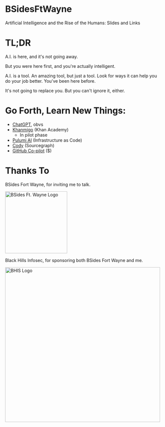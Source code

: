# BSidesFtWayne
Artificial Intelligence and the Rise of the Humans: Slides and Links

# TL;DR

A.I. is here, and it's not going away.

But you were here first, and you're actually intelligent.

A.I. is a tool. An amazing tool, but just a tool. Look for ways it can help you do your job better. You've been here before.

It's not going to replace you. But you can't ignore it, either.

# Go Forth, Learn New Things:

* [ChatGPT](https://openai.com/blog/chatgpt), obvs
* [Khanmigo](https://support.khanacademy.org/hc/en-us/articles/14394953976333--Update-Introducing-Khanmigo-Khan-Academy-s-AI-Tool) (Khan Academy)
  * In pilot phase
* [Pulumi AI](https://www.pulumi.com/ai/) (Infrastructure as Code)
* [Cody](https://about.sourcegraph.com/blog/cody-is-cheating) (Sourcegraph)
* [GitHub Co-pilot](https://github.com/features/copilot) ($)

# Thanks To

BSides Fort Wayne, for inviting me to talk.

<img src="https://bsidesfortwayne.org/img/logo.png" alt="BSides Ft. Wayne Logo" title="BSides Ft. Wayne Logo" width="200"/>

Black Hills Infosec, for sponsoring both BSides Fort Wayne and me.

<img src="https://www.blackhillsinfosec.com/wp-content/uploads/2016/03/BHIS-logo-web.png" alt="BHIS Logo" title="Black Hills Infosec Logo" width="500"/>

